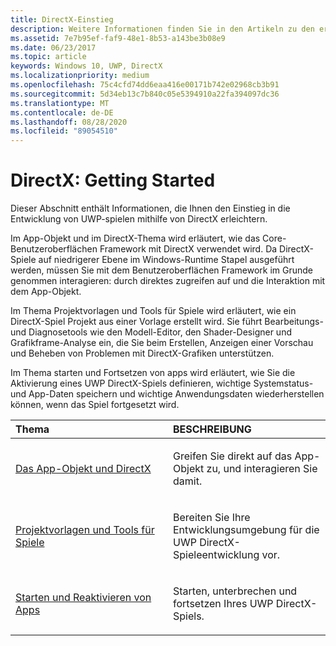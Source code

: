 ```yaml
---
title: DirectX-Einstieg
description: Weitere Informationen finden Sie in den Artikeln zu den ersten Schritten bei der Entwicklung von UWP-spielen mit dem DirectX Core-Benutzeroberflächen Framework.
ms.assetid: 7e7b95ef-faf9-48e1-8b53-a143be3b08e9
ms.date: 06/23/2017
ms.topic: article
keywords: Windows 10, UWP, DirectX
ms.localizationpriority: medium
ms.openlocfilehash: 75c4cfd74dd6eaa416e00171b742e02968cb3b91
ms.sourcegitcommit: 5d34eb13c7b840c05e5394910a22fa394097dc36
ms.translationtype: MT
ms.contentlocale: de-DE
ms.lasthandoff: 08/28/2020
ms.locfileid: "89054510"
---
```

# <a name="directx-getting-started"></a>DirectX: Getting Started

Dieser Abschnitt enthält Informationen, die Ihnen den Einstieg in die Entwicklung von UWP-spielen mithilfe von DirectX erleichtern. 

Im App-Objekt und im DirectX-Thema wird erläutert, wie das Core-Benutzeroberflächen Framework mit DirectX verwendet wird. Da DirectX-Spiele auf niedrigerer Ebene im Windows-Runtime Stapel ausgeführt werden, müssen Sie mit dem Benutzeroberflächen Framework im Grunde genommen interagieren: durch direktes zugreifen auf und die Interaktion mit dem App-Objekt.

Im Thema Projektvorlagen und Tools für Spiele wird erläutert, wie ein DirectX-Spiel Projekt aus einer Vorlage erstellt wird. Sie führt Bearbeitungs-und Diagnosetools wie den Modell-Editor, den Shader-Designer und Grafikframe-Analyse ein, die Sie beim Erstellen, Anzeigen einer Vorschau und Beheben von Problemen mit DirectX-Grafiken unterstützen.

Im Thema starten und Fortsetzen von apps wird erläutert, wie Sie die Aktivierung eines UWP DirectX-Spiels definieren, wichtige Systemstatus-und App-Daten speichern und wichtige Anwendungsdaten wiederherstellen können, wenn das Spiel fortgesetzt wird.

<table>
<colgroup>
<col width="50%" />
<col width="50%" />
</colgroup>
<thead>
<tr class="header">
<th align="left">Thema</th>
<th align="left">BESCHREIBUNG</th>
</tr>
</thead>
<tbody>
<tr class="odd">
<td align="left"><p><a href="about-the-uwp-user-interface-and-directx.md">Das App-Objekt und DirectX</a></p></td>
<td align="left"><p>Greifen Sie direkt auf das App-Objekt zu, und interagieren Sie damit.</p></td>
</tr>
<tr class="even">
<td align="left"><p><a href="prepare-your-dev-environment-for-windows-store-directx-game-development.md">Projektvorlagen und Tools für Spiele</a></p></td>
<td align="left"><p>Bereiten Sie Ihre Entwicklungsumgebung für die UWP DirectX-Spieleentwicklung vor.</p></td>
</tr>
<tr class="odd">
<td align="left"><p><a href="launching-and-resuming-apps-directx-and-cpp.md">Starten und Reaktivieren von Apps</a></p></td>
<td align="left"><p>Starten, unterbrechen und fortsetzen Ihres UWP DirectX-Spiels.</p></td>
</tr>
</tbody>
</table>